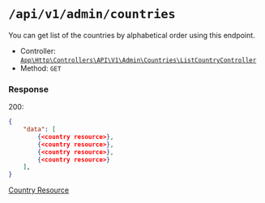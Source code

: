 # `/api/v1/admin/countries`
You can get list of the countries by alphabetical order using this endpoint.

- Controller: [`App\Http\Controllers\API\V1\Admin\Countries\ListCountryController`](../../../../src/app/Http/Controllers/API/V1/Admin/Countries/ListCountryController.php)
- Method: `GET`

### Response

200:
```json
{
    "data": [
        {<country resource>},
        {<country resource>},
        {<country resource>},
        {<country resource>}
    ],
}
```

[Country Resource](../../resources/country.md)
